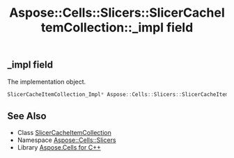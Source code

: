 ﻿---
title: Aspose::Cells::Slicers::SlicerCacheItemCollection::_impl field
linktitle: _impl
second_title: Aspose.Cells for C++ API Reference
description: 'Aspose::Cells::Slicers::SlicerCacheItemCollection::_impl field. The implementation object in C++.'
type: docs
weight: 800
url: /cpp/aspose.cells.slicers/slicercacheitemcollection/_impl/
---
## _impl field


The implementation object.

```cpp
SlicerCacheItemCollection_Impl* Aspose::Cells::Slicers::SlicerCacheItemCollection::_impl
```

## See Also

* Class [SlicerCacheItemCollection](../)
* Namespace [Aspose::Cells::Slicers](../../)
* Library [Aspose.Cells for C++](../../../)
